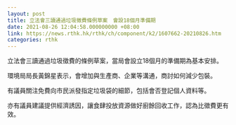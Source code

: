 ```yaml
---
layout: post
title: 立法會三讀通過垃圾徵費條例草案　會設18個月準備期
date: 2021-08-26 12:04:58.000000000 +08:00
link: https://news.rthk.hk/rthk/ch/component/k2/1607662-20210826.htm
categories: rthk
---
```


立法會三讀通過垃圾徵費的條例草案，當局會設立18個月的準備期為基本安排。

環境局局長黃錦星表示，會增加與生產商、企業等溝通，商討如何減少包裝。

有議員關注免費向市民派發指定垃圾袋的細節，包括會否登記個人資料等。

亦有議員建議提供經濟誘因，讓食肆投放資源做好廚餘回收工作，認為比徵費更有效。

